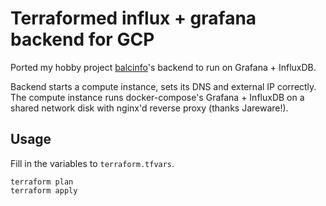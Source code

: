 # Terraformed influx + grafana backend for GCP

Ported my hobby project [balcinfo](https://github.com/joelmertanen/balcinfo)'s
backend to run on Grafana + InfluxDB.

Backend starts a compute instance, sets its DNS and external IP correctly.
The compute instance runs docker-compose's Grafana + InfluxDB on a shared network
disk with nginx'd reverse proxy (thanks Jareware!).

## Usage

Fill in the variables to `terraform.tfvars`.
```
terraform plan
terraform apply
```